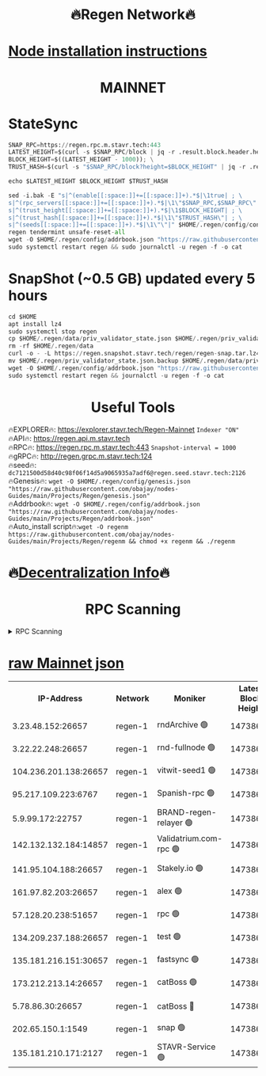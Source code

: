 <h1 align="center"> 🔥Regen Network🔥</h1>

[Node installation instructions](https://github.com/obajay/nodes-Guides/tree/main/Projects/Regen)
=
<h1 align="center"> MAINNET</h1>

# StateSync
```python
SNAP_RPC=https://regen.rpc.m.stavr.tech:443
LATEST_HEIGHT=$(curl -s $SNAP_RPC/block | jq -r .result.block.header.height); \
BLOCK_HEIGHT=$((LATEST_HEIGHT - 1000)); \
TRUST_HASH=$(curl -s "$SNAP_RPC/block?height=$BLOCK_HEIGHT" | jq -r .result.block_id.hash)

echo $LATEST_HEIGHT $BLOCK_HEIGHT $TRUST_HASH

sed -i.bak -E "s|^(enable[[:space:]]+=[[:space:]]+).*$|\1true| ; \
s|^(rpc_servers[[:space:]]+=[[:space:]]+).*$|\1\"$SNAP_RPC,$SNAP_RPC\"| ; \
s|^(trust_height[[:space:]]+=[[:space:]]+).*$|\1$BLOCK_HEIGHT| ; \
s|^(trust_hash[[:space:]]+=[[:space:]]+).*$|\1\"$TRUST_HASH\"| ; \
s|^(seeds[[:space:]]+=[[:space:]]+).*$|\1\"\"|" $HOME/.regen/config/config.toml
regen tendermint unsafe-reset-all
wget -O $HOME/.regen/config/addrbook.json "https://raw.githubusercontent.com/obajay/nodes-Guides/main/Projects/Regen/addrbook.json"
sudo systemctl restart regen && sudo journalctl -u regen -f -o cat
```
# SnapShot (~0.5 GB) updated every 5 hours
```python
cd $HOME
apt install lz4
sudo systemctl stop regen
cp $HOME/.regen/data/priv_validator_state.json $HOME/.regen/priv_validator_state.json.backup
rm -rf $HOME/.regen/data
curl -o - -L https://regen.snapshot.stavr.tech/regen/regen-snap.tar.lz4 | lz4 -c -d - | tar -x -C $HOME/.regen --strip-components 2
mv $HOME/.regen/priv_validator_state.json.backup $HOME/.regen/data/priv_validator_state.json
wget -O $HOME/.regen/config/addrbook.json "https://raw.githubusercontent.com/obajay/nodes-Guides/main/Projects/Regen/addrbook.json"
sudo systemctl restart regen && journalctl -u regen -f -o cat
```

 <h1 align="center"> Useful Tools</h1>

🔥EXPLORER🔥:     https://explorer.stavr.tech/Regen-Mainnet        `Indexer "ON"` \
🔥API🔥:          https://regen.api.m.stavr.tech \
🔥RPC🔥:          https://regen.rpc.m.stavr.tech:443              `Snapshot-interval = 1000` \
🔥gRPC🔥:         http://regen.grpc.m.stavr.tech:124 \
🔥seed🔥:      `dc7121500d58d40c98f06f14d5a9065935a7adf6@regen.seed.stavr.tech:2126` \
🔥Genesis🔥:   `wget -O $HOME/.regen/config/genesis.json "https://raw.githubusercontent.com/obajay/nodes-Guides/main/Projects/Regen/genesis.json"` \
🔥Addrbook🔥:  `wget -O $HOME/.regen/config/addrbook.json "https://raw.githubusercontent.com/obajay/nodes-Guides/main/Projects/Regen/addrbook.json"` \
🔥Auto_install script🔥:`wget -O regenm https://raw.githubusercontent.com/obajay/nodes-Guides/main/Projects/Regen/regenm && chmod +x regenm && ./regenm`

🔥[Decentralization Info](https://github.com/obajay/StateSync-snapshots/tree/main/Projects/Regen/Decentralization)🔥
=
<h1 align="center"> RPC Scanning</h1>

<details>
<summary>RPC Scanning</summary>

<h2 align="center"> We scan nodes in real time every 4 hours. And we provide the final result of RPC endpoints.
We cannot influence the operation of these nodes in any way. </h2>


```python
If Voting Power is higher than 0 --> then the Node is a validator of the network and may be subject to attack and be a potential threat to the chain.
```
```python
We marked such validators with a red symbol
```

</details>

[raw Mainnet json](https://rpc-check.regenm.stavr.tech/regenm/rpc-regenm-result.json)
=


<table><tr><th>IP-Address</th><th>Network</th><th>Moniker</th><th>Latest Block Height</th><th>Earliest Block Height</th><th>Catching Up</th><th>Tx Index</th><th>Voting Power</th><th>Scan Time</th></tr><tr><td>3.23.48.152:26657</td><td>regen-1</td><td>rndArchive 🟢</td><td>14738655</td><td>1</td><td>False</td><td>on</td><td>0</td><td>2024-02-17T16:51:21.398567749UTC</td></tr><tr><td>3.22.22.248:26657</td><td>regen-1</td><td>rnd-fullnode 🟢</td><td>14738655</td><td>4134001</td><td>False</td><td>on</td><td>0</td><td>2024-02-17T16:51:18.690894224UTC</td></tr><tr><td>104.236.201.138:26657</td><td>regen-1</td><td>vitwit-seed1 🟢</td><td>14738650</td><td>8943001</td><td>False</td><td>on</td><td>0</td><td>2024-02-17T16:50:50.680288315UTC</td></tr><tr><td>95.217.109.223:6767</td><td>regen-1</td><td>Spanish-rpc 🟢</td><td>14738658</td><td>10068001</td><td>False</td><td>on</td><td>0</td><td>2024-02-17T16:51:39.695370079UTC</td></tr><tr><td>5.9.99.172:22757</td><td>regen-1</td><td>BRAND-regen-relayer 🟢</td><td>14738659</td><td>10782501</td><td>False</td><td>on</td><td>0</td><td>2024-02-17T16:51:42.231157629UTC</td></tr><tr><td>142.132.132.184:14857</td><td>regen-1</td><td>Validatrium.com-rpc 🟢</td><td>14738659</td><td>11175001</td><td>False</td><td>on</td><td>0</td><td>2024-02-17T16:51:41.998824281UTC</td></tr><tr><td>141.95.104.188:26657</td><td>regen-1</td><td>Stakely.io 🟢</td><td>14738653</td><td>13442501</td><td>False</td><td>on</td><td>0</td><td>2024-02-17T16:51:09.703828335UTC</td></tr><tr><td>161.97.82.203:26657</td><td>regen-1</td><td>alex 🟢</td><td>14738657</td><td>13992001</td><td>False</td><td>on</td><td>0</td><td>2024-02-17T16:51:28.872980277UTC</td></tr><tr><td>57.128.20.238:51657</td><td>regen-1</td><td>rpc 🟢</td><td>14738658</td><td>13992001</td><td>False</td><td>on</td><td>0</td><td>2024-02-17T16:51:35.248441210UTC</td></tr><tr><td>134.209.237.188:26657</td><td>regen-1</td><td>test 🟢</td><td>14738661</td><td>13992001</td><td>False</td><td>on</td><td>0</td><td>2024-02-17T16:51:52.872388574UTC</td></tr><tr><td>135.181.216.151:30657</td><td>regen-1</td><td>fastsync 🟢</td><td>14738656</td><td>14457001</td><td>False</td><td>off</td><td>0</td><td>2024-02-17T16:51:28.524163129UTC</td></tr><tr><td>173.212.213.14:26657</td><td>regen-1</td><td>catBoss 🟢</td><td>14738655</td><td>14577001</td><td>False</td><td>on</td><td>0</td><td>2024-02-17T16:51:21.757254053UTC</td></tr><tr><td>5.78.86.30:26657</td><td>regen-1</td><td>catBoss 🔴</td><td>14738662</td><td>14650701</td><td>False</td><td>on</td><td>9096168273</td><td>2024-02-17T16:52:02.071073045UTC</td></tr><tr><td>202.65.150.1:1549</td><td>regen-1</td><td>snap 🟢</td><td>14738667</td><td>14735673</td><td>False</td><td>on</td><td>0</td><td>2024-02-17T16:52:27.840986108UTC</td></tr><tr><td>135.181.210.171:2127</td><td>regen-1</td><td>STAVR-Service 🟢</td><td>14738663</td><td>14736001</td><td>False</td><td>on</td><td>0</td><td>2024-02-17T16:52:06.533498179UTC</td></tr></table>